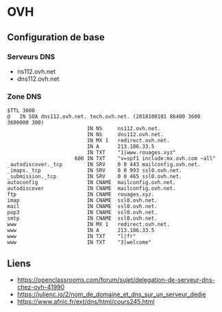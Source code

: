 # OVH
## Configuration de base
### Serveurs DNS
 - ns112.ovh.net
 - dns112.ovh.net
### Zone DNS
```
$TTL 3600
@	IN SOA dns112.ovh.net. tech.ovh.net. (2018100101 86400 3600 3600000 300)
                          IN NS     ns112.ovh.net.
                          IN NS     dns112.ovh.net.
                          IN MX 1   redirect.ovh.net.
                          IN A      213.186.33.5
                          IN TXT    "1|www.rouages.xyz"
                      600 IN TXT    "v=spf1 include:mx.ovh.com ~all"
_autodiscover._tcp        IN SRV    0 0 443 mailconfig.ovh.net.
_imaps._tcp               IN SRV    0 0 993 ssl0.ovh.net.
_submission._tcp          IN SRV    0 0 465 ssl0.ovh.net.
autoconfig                IN CNAME  mailconfig.ovh.net.
autodiscover              IN CNAME  mailconfig.ovh.net.
ftp                       IN CNAME  rouages.xyz.
imap                      IN CNAME  ssl0.ovh.net.
mail                      IN CNAME  ssl0.ovh.net.
pop3                      IN CNAME  ssl0.ovh.net.
smtp                      IN CNAME  ssl0.ovh.net.
www                       IN MX 1   redirect.ovh.net.
www                       IN A      213.186.33.5
www                       IN TXT    "l|fr"
www                       IN TXT    "3|welcome"
```

## Liens
 - https://openclassrooms.com/forum/sujet/delegation-de-serveur-dns-chez-ovh-41990
 - https://julienc.io/2/nom_de_domaine_et_dns_sur_un_serveur_dedie
 - https://www.afnic.fr/ext/dns/html/cours245.html

